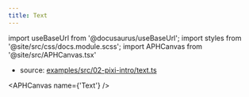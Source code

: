 ```yaml
---
title: Text
---
```


import useBaseUrl from '@docusaurus/useBaseUrl';
import styles from '@site/src/css/docs.module.scss';
import APHCanvas from '@site/src/APHCanvas.tsx'

- source: [examples/src/02-pixi-intro/text.ts](https://github.com/APHGames/examples/blob/main/src/02-pixi-intro/text.ts)


<APHCanvas name={'Text'} />

